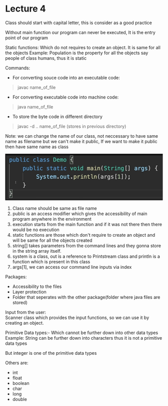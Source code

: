 # **Lecture 4**

Class should start with capital letter, this is consider as a good practice

Without main function our program can never be executed, It is the entry point of our program

Static functions: Which do not requires to create an object. It is same for all the objects
Example: Population is the property for all the objects say people of class humans, thus it is static

Commands:
* For converting souce code into an executable code: 
>javac name_of_file
* For converting executable code into machine code: 
> java name_of_file

* To store the byte code in different directory
> javac -d .. name_of_file (stores in previous directory)

Note: we can change the name of our class, not neccessary to have same name as filename but we can't make it public,
If we want to make it public then have same name as class 


![image](photos/16.png)


1. Class name should be same as file name
2. public is an access modifier which gives the accessibility of main program anywhere in the environment
3. execution starts from the main function and if it was not there then there would be no
execution
4. static functions are those which don't require to create an object and will be same for all the
objects created 
5. string[] takes parameters from the command lines and they gonna store in the string array itself.
6. system is a class, out is a reference to Printstream class and println is a function which is present in this class
7. args[1], we can access our command line inputs via index

Packages: 
* Accessibility to the files
* Layer protection
* Folder that seperates with the other package(folder where java files are stored)


Input from the user:   
Scanner class which provides the input functions, so we can use it by creating an object.

Primitive Data types:- Which cannot be further down into other data types
Example: String can be further down into characters thus it is not a primitive data types

But integer is one of the primitive data types

Others are:  
* int
* float
* boolean
* char
* long
* double







